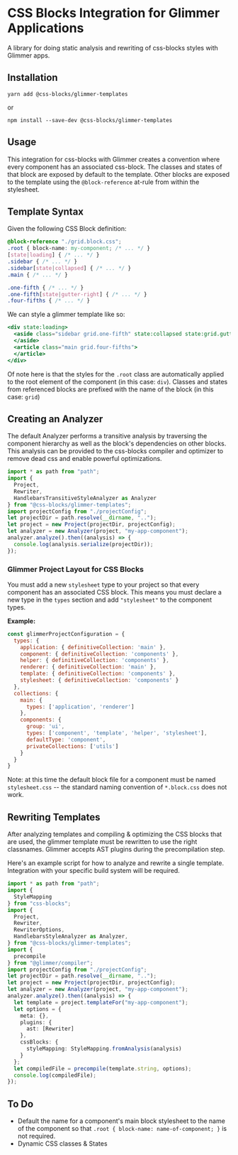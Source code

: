 # CSS Blocks Integration for Glimmer Applications

A library for doing static analysis and rewriting of css-blocks styles with
Glimmer apps.

## Installation

```
yarn add @css-blocks/glimmer-templates
```

or

```
npm install --save-dev @css-blocks/glimmer-templates
```

## Usage

This integration for css-blocks with Glimmer creates a convention where every component
has an associated css-block. The classes and states of that block are exposed by default
to the template. Other blocks are exposed to the template using the `@block-reference`
at-rule from within the stylesheet.

## Template Syntax

Given the following CSS Block definition:

```css
@block-reference "./grid.block.css";
.root { block-name: my-component; /* ... */ }
[state|loading] { /* ... */ }
.sidebar { /* ... */ }
.sidebar[state|collapsed] { /* ... */ }
.main { /* ... */ }
```

```css
.one-fifth { /* ... */ }
.one-fifth[state|gutter-right] { /* ... */ }
.four-fifths { /* ... */ }
```

We can style a glimmer template like so:

```hbs
<div state:loading>
  <aside class="sidebar grid.one-fifth" state:collapsed state:grid.gutter-right>
  </aside>
  <article class="main grid.four-fifths">
  </article>
</div>
```

Of note here is that the styles for the `.root` class are automatically applied to the root
element of the component (in this case: `div`). Classes and states from referenced blocks
are prefixed with the name of the block (in this case: `grid`)


## Creating an Analyzer

The default Analyzer performs a transitive analysis by traversing the component
hierarchy as well as the block's dependencies on other blocks. This analysis can
be provided to the css-blocks compiler and optimizer to remove dead css and enable
powerful optimizations.

```ts
import * as path from "path";
import {
  Project,
  Rewriter,
  HandlebarsTransitiveStyleAnalyzer as Analyzer
} from "@css-blocks/glimmer-templates";
import projectConfig from "./projectConfig";
let projectDir = path.resolve(__dirname, "..");
let project = new Project(projectDir, projectConfig);
let analyzer = new Analyzer(project, "my-app-component");
analyzer.analyze().then((analysis) => {
  console.log(analysis.serialize(projectDir));
});
```

### Glimmer Project Layout for CSS Blocks

You must add a new `stylesheet` type to your project so that every component
has an associated CSS block. This means you must declare a new type in the
`types` section and add `"stylesheet"` to the component types.

**Example:**

```js
const glimmerProjectConfiguration = {
  types: {
    application: { definitiveCollection: 'main' },
    component: { definitiveCollection: 'components' },
    helper: { definitiveCollection: 'components' },
    renderer: { definitiveCollection: 'main' },
    template: { definitiveCollection: 'components' },
    stylesheet: { definitiveCollection: 'components' }
  },
  collections: {
    main: {
      types: ['application', 'renderer']
    },
    components: {
      group: 'ui',
      types: ['component', 'template', 'helper', 'stylesheet'],
      defaultType: 'component',
      privateCollections: ['utils']
    }
  }
}
```

Note: at this time the default block file for a component must be named `stylesheet.css` -- the standard naming convention of `*.block.css` does not work.

## Rewriting Templates

After analyzing templates and compiling & optimizing the CSS blocks that are
used, the glimmer template must be rewritten to use the right classnames. Glimmer
accepts AST plugins during the precompilation step.

Here's an example script for how to analyze and rewrite a single template. Integration
with your specific build system will be required.

```ts
import * as path from "path";
import {
  StyleMapping
} from "css-blocks";
import {
  Project,
  Rewriter,
  RewriterOptions,
  HandlebarsStyleAnalyzer as Analyzer,
} from "@css-blocks/glimmer-templates";
import {
  precompile
} from "@glimmer/compiler";
import projectConfig from "./projectConfig";
let projectDir = path.resolve(__dirname, "..");
let project = new Project(projectDir, projectConfig);
let analyzer = new Analyzer(project, "my-app-component");
analyzer.analyze().then((analysis) => {
  let template = project.templateFor("my-app-component");
  let options = {
    meta: {},
    plugins: {
      ast: [Rewriter]
    },
    cssBlocks: {
      styleMapping: StyleMapping.fromAnalysis(analysis)
    }
  };
  let compiledFile = precompile(template.string, options);
  console.log(compiledFile);
});
```

## To Do

* Default the name for a component's main block stylesheet to the name of the component so that
  `.root { block-name: name-of-component; }` is not required.
* Dynamic CSS classes & States
